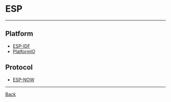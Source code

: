 # ESP

---

## Platform

- [ESP-IDF](https://docs.espressif.com/projects/esp-idf/en/latest/esp32/index.html#)
- [PlatformIO](https://platformio.org/)

## Protocol

- [ESP-NOW](./ESP/ESP-NOW.md)

---

[Back](./../HardwareBoard.md)

